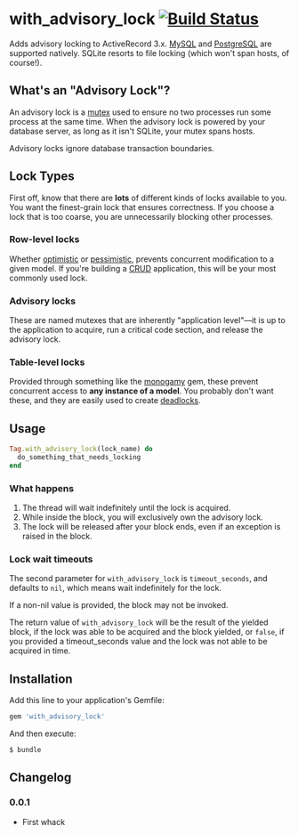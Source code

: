 # with_advisory_lock [![Build Status](https://api.travis-ci.org/mceachen/with_advisory_lock.png?branch=master)](https://travis-ci.org/mceachen/with_advisory_lock)

Adds advisory locking to ActiveRecord 3.x.
[MySQL](http://dev.mysql.com/doc/refman/5.0/en/miscellaneous-functions.html#function_get-lock)
and [PostgreSQL](http://www.postgresql.org/docs/9.1/static/functions-admin.html#FUNCTIONS-ADVISORY-LOCKS)
are supported natively. SQLite resorts to file locking (which won't span hosts, of course!).

## What's an "Advisory Lock"?

An advisory lock is a [mutex](http://en.wikipedia.org/wiki/Mutual_exclusion) used to ensure no two
processes run some process at the same time. When the advisory lock is powered by your database
server, as long as it isn't SQLite, your mutex spans hosts.

Advisory locks ignore database transaction boundaries.

## Lock Types

First off, know that there are **lots** of different kinds of locks available to you. You want the
finest-grain lock that ensures correctness. If you choose a lock that is too coarse, you are
unnecessarily blocking other processes.

### Row-level locks
Whether [optimistic](http://api.rubyonrails.org/classes/ActiveRecord/Locking/Optimistic.html)
or [pessimistic](http://api.rubyonrails.org/classes/ActiveRecord/Locking/Pessimistic.html), prevents
concurrent modification to a given model. If you're building a
[CRUD](http://en.wikipedia.org/wiki/Create,_read,_update_and_delete) application, this will be your
most commonly used lock.

### Advisory locks

These are named mutexes that are inherently "application level"—it is up to the application
to acquire, run a critical code section, and release the advisory lock.

### Table-level locks

Provided through something like the [monogamy](https://github.com/mceachen/monogamy)
gem, these prevent concurrent access to **any instance of a model**. You probably don't want these,
and they are easily used to create [deadlocks](http://en.wikipedia.org/wiki/Deadlock).

## Usage

```ruby
Tag.with_advisory_lock(lock_name) do
  do_something_that_needs_locking
end
```

### What happens

1. The thread will wait indefinitely until the lock is acquired.
2. While inside the block, you will exclusively own the advisory lock.
3. The lock will be released after your block ends, even if an exception is raised in the block.

### Lock wait timeouts

The second parameter for ```with_advisory_lock``` is ```timeout_seconds```, and defaults to ```nil```,
which means wait indefinitely for the lock.

If a non-nil value is provided, the block may not be invoked.

The return value of ```with_advisory_lock``` will be the result of the yielded block,
if the lock was able to be acquired and the block yielded, or ```false```, if you provided
a timeout_seconds value and the lock was not able to be acquired in time.

## Installation

Add this line to your application's Gemfile:

``` ruby
gem 'with_advisory_lock'
```

And then execute:

    $ bundle

## Changelog

### 0.0.1

* First whack
